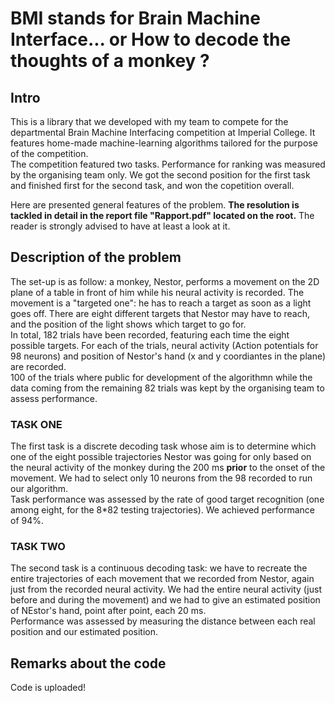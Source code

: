 BMI stands for Brain Machine Interface... or
How to decode the thoughts of a monkey ?
===

## Intro

This is a library that we developed with my team to compete for the departmental Brain Machine Interfacing competition at Imperial College. It features home-made machine-learning algorithms tailored for the purpose of the competition.  
The competition featured two tasks. Performance for ranking was measured by the organising team only. We got the second position for the first task and finished first for the second task, and won the copetition overall.


Here are presented general features of the problem. **The resolution is tackled in detail in the report file "Rapport.pdf" located on the root.** The reader is strongly advised to have at least a look at it.

## Description of the problem

The set-up is as follow: a monkey, Nestor, performs a movement on the 2D plane of a table in front of him while his neural activity is recorded.
The movement is a "targeted one": he has to reach  a target as soon as a light goes off. There are eight different targets that Nestor may have to reach, and the position of the light shows which target to go for.  
In total, 182 trials have been recorded, featuring each time the eight possible targets. For each of the trials, neural activity (Action potentials for 98 neurons) and position of Nestor's hand (x and y coordiantes in the plane) are recorded.   
100 of the trials where public for development of the algorithmn while the data coming from the remaining 82 trials was kept by the organising team to assess performance.

### TASK ONE

The first task is a discrete decoding task whose aim is to determine which one of the eight possible trajectories Nestor was going for only based on the neural activity of the monkey during the 200 ms **prior** to the onset of the movement.
We had to select only 10 neurons from the 98 recorded to run our algorithm.  
Task performance was assessed by the rate of good target recognition (one among eight, for the 8*82 testing trajectories). We achieved performance of 94%.

### TASK TWO

The second task is a continuous decoding task: we have to recreate the entire trajectories of each movement that we recorded from Nestor, again just from the recorded neural activity.
We had the entire neural activity (just before and during the movement) and we had to give an estimated position of NEstor's hand, point after point, each 20 ms.  
Performance was assessed by measuring the distance between each real position and our estimated position.

## Remarks about the code

Code is uploaded! 
